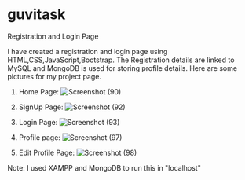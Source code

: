 # guvitask
Registration and Login Page

I have created a registration and login page using HTML,CSS,JavaScript,Bootstrap.
The Registration details are linked to MySQL and MongoDB is used for storing profile details.
Here are some pictures for my project page.

1. Home Page:
![Screenshot (90)](https://user-images.githubusercontent.com/124118529/230778789-ead3a975-7787-46ea-b2bb-f81f393f0330.png)

2. SignUp Page:
![Screenshot (92)](https://user-images.githubusercontent.com/124118529/230778851-668b77b4-e65b-44a0-bd49-bef901e29d8d.png)

3. Login Page:
![Screenshot (93)](https://user-images.githubusercontent.com/124118529/230778881-499dc2a4-5db7-4e4b-94f5-3b3a5b224378.png)

4. Profile page:
![Screenshot (97)](https://user-images.githubusercontent.com/124118529/230779028-f831b421-8e4f-4d3f-8b92-e7db379beb55.png)

5. Edit Profile Page:
![Screenshot (98)](https://user-images.githubusercontent.com/124118529/230779098-ae4847b7-8395-4111-985f-ed680e82a050.png)



Note: I used XAMPP and MongoDB to run this in "localhost"
